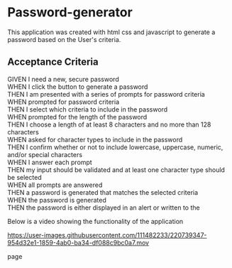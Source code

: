 # Password-generator

This application was created with html css and javascript to generate a password based on the User's criteria.

__Acceptance Criteria__
---
GIVEN I need a new, secure password
<br>
WHEN I click the button to generate a password
<br>
THEN I am presented with a series of prompts for password criteria
<br>
WHEN prompted for password criteria
<br>
THEN I select which criteria to include in the password
<br>
WHEN prompted for the length of the password
<br>
THEN I choose a length of at least 8 characters and no more than 128 characters
<br>
WHEN asked for character types to include in the password
<br>
THEN I confirm whether or not to include lowercase, uppercase, numeric, and/or special characters
<br>
WHEN I answer each prompt
<br>
THEN my input should be validated and at least one character type should be selected
<br>
WHEN all prompts are answered
<br>
THEN a password is generated that matches the selected criteria
<br>
WHEN the password is generated
<br>
THEN the password is either displayed in an alert or written to the


Below is a video showing the functionality of the application

https://user-images.githubusercontent.com/111482233/220739347-954d32e1-1859-4ab0-ba34-df088c9bc0a7.mov

 page


